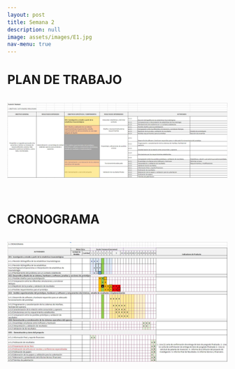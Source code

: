 ```yaml
---
layout: post
title: Semana 2
description: null
image: assets/images/E1.jpg
nav-menu: true
---
```


<h1>PLAN DE TRABAJO</h1><br>
<span class="image fit"><img src="assets/images/pt1.jpg" alt="" /></span><br><br>
<br>
<h1>CRONOGRAMA</h1><br>
<span class="image fit"><img src="assets/images/pt2.jpg" alt="" /></span><br>
